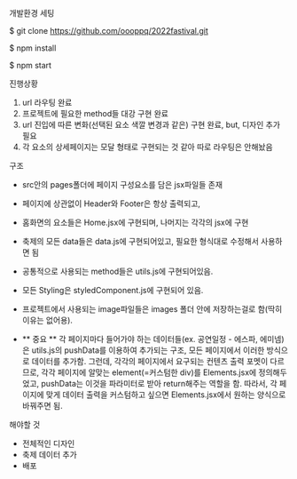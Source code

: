 개발환경 세팅

$ git clone https://github.com/oooppq/2022fastival.git

$ npm install

$ npm start

진행상황

1. url 라우팅 완료
2. 프로젝트에 필요한 method들 대강 구현 완료
3. url 진입에 따른 변화(선택된 요소 색깔 변경과 같은) 구현 완료, but, 디자인 추가 필요
4. 각 요소의 상세페이지는 모달 형태로 구현되는 것 같아 따로 라우팅은 안해놨음

구조

- src안의 pages폴더에 페이지 구성요소를 담은 jsx파일들 존재
- 페이지에 상관없이 Header와 Footer은 항상 출력되고,
- 홈화면의 요소들은 Home.jsx에 구현되며, 나머지는 각각의 jsx에 구현
- 축제의 모든 data들은 data.js에 구현되어있고, 필요한 형식대로 수정해서 사용하면 됨
- 공통적으로 사용되는 method들은 utils.js에 구현되어있음.
- 모든 Styling은 styledComponent.js에 구현되어 있음.
- 프로젝트에서 사용되는 image파일들은 images 폴더 안에 저장하는걸로 함(딱히 이유는 없어용).

- ** 중요 **
  각 페이지마다 들어가야 하는 데이터들(ex. 공연일정 - 에스파, 에미넴)은 utils.js의
  pushData를 이용하여 추가되는 구조, 모든 페이지에서 이러한 방식으로 데이터를 추가함. 그런데, 각각의
  페이지에서 요구되는 컨텐츠 출력 포멧이 다르므로, 각각 페이지에 알맞는 element(=커스텀한 div)를 Elements.jsx에
  정의해두었고, pushData는 이것을 파라미터로 받아 return해주는 역할을 함.
  따라서, 각 페이지에 맞게 데이터 출력을 커스텀하고 싶으면 Elements.jsx에서 원하는 양식으로 바꿔주면 됨.

해야할 것

- 전체적인 디자인
- 축제 데이터 추가
- 배포
